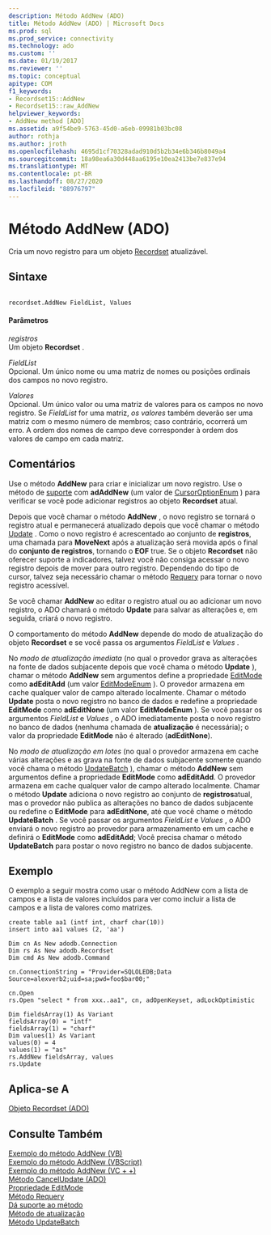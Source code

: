 ```yaml
---
description: Método AddNew (ADO)
title: Método AddNew (ADO) | Microsoft Docs
ms.prod: sql
ms.prod_service: connectivity
ms.technology: ado
ms.custom: ''
ms.date: 01/19/2017
ms.reviewer: ''
ms.topic: conceptual
apitype: COM
f1_keywords:
- Recordset15::AddNew
- Recordset15::raw_AddNew
helpviewer_keywords:
- AddNew method [ADO]
ms.assetid: a9f54be9-5763-45d0-a6eb-09981b03bc08
author: rothja
ms.author: jroth
ms.openlocfilehash: 4695d1cf70328adad910d5b2b34e6b346b8049a4
ms.sourcegitcommit: 18a98ea6a30d448aa6195e10ea2413be7e837e94
ms.translationtype: MT
ms.contentlocale: pt-BR
ms.lasthandoff: 08/27/2020
ms.locfileid: "88976797"
---
```

# <a name="addnew-method-ado"></a>Método AddNew (ADO)
Cria um novo registro para um objeto [Recordset](./recordset-object-ado.md) atualizável.  
  
## <a name="syntax"></a>Sintaxe  
  
```  
  
recordset.AddNew FieldList, Values  
```  
  
#### <a name="parameters"></a>Parâmetros  
 *registros*  
 Um objeto **Recordset** .  
  
 *FieldList*  
 Opcional. Um único nome ou uma matriz de nomes ou posições ordinais dos campos no novo registro.  
  
 *Valores*  
 Opcional. Um único valor ou uma matriz de valores para os campos no novo registro. Se *FieldList* for uma matriz, *os valores* também deverão ser uma matriz com o mesmo número de membros; caso contrário, ocorrerá um erro. A ordem dos nomes de campo deve corresponder à ordem dos valores de campo em cada matriz.  
  
## <a name="remarks"></a>Comentários  
 Use o método **AddNew** para criar e inicializar um novo registro. Use o método de [suporte](./supports-method.md) com **adAddNew** (um valor de [CursorOptionEnum](./cursoroptionenum.md) ) para verificar se você pode adicionar registros ao objeto **Recordset** atual.  
  
 Depois que você chamar o método **AddNew** , o novo registro se tornará o registro atual e permanecerá atualizado depois que você chamar o método [Update](./update-method.md) . Como o novo registro é acrescentado ao conjunto de **registros**, uma chamada para **MoveNext** após a atualização será movida após o final do **conjunto de registros**, tornando o **EOF** true. Se o objeto **Recordset** não oferecer suporte a indicadores, talvez você não consiga acessar o novo registro depois de mover para outro registro. Dependendo do tipo de cursor, talvez seja necessário chamar o método [Requery](./requery-method.md) para tornar o novo registro acessível.  
  
 Se você chamar **AddNew** ao editar o registro atual ou ao adicionar um novo registro, o ADO chamará o método **Update** para salvar as alterações e, em seguida, criará o novo registro.  
  
 O comportamento do método **AddNew** depende do modo de atualização do objeto **Recordset** e se você passa os argumentos *FieldList* e *Values* .  
  
 No *modo de atualização imediata* (no qual o provedor grava as alterações na fonte de dados subjacente depois que você chama o método **Update** ), chamar o método **AddNew** sem argumentos define a propriedade [EditMode](./editmode-property.md) como **adEditAdd** (um valor [EditModeEnum](./editmodeenum.md) ). O provedor armazena em cache qualquer valor de campo alterado localmente. Chamar o método **Update** posta o novo registro no banco de dados e redefine a propriedade **EditMode** como **adEditNone** (um valor **EditModeEnum** ). Se você passar os argumentos *FieldList* e *Values* , o ADO imediatamente posta o novo registro no banco de dados (nenhuma chamada de **atualização** é necessária); o valor da propriedade **EditMode** não é alterado (**adEditNone**).  
  
 No *modo de atualização em lotes* (no qual o provedor armazena em cache várias alterações e as grava na fonte de dados subjacente somente quando você chama o método [UpdateBatch](./updatebatch-method.md) ), chamar o método **AddNew** sem argumentos define a propriedade **EditMode** como **adEditAdd**. O provedor armazena em cache qualquer valor de campo alterado localmente. Chamar o método **Update** adiciona o novo registro ao conjunto de **registros**atual, mas o provedor não publica as alterações no banco de dados subjacente ou redefine o **EditMode** para **adEditNone**, até que você chame o método **UpdateBatch** . Se você passar os argumentos *FieldList* e *Values* , o ADO enviará o novo registro ao provedor para armazenamento em um cache e definirá o **EditMode** como **adEditAdd**; Você precisa chamar o método **UpdateBatch** para postar o novo registro no banco de dados subjacente.  
  
## <a name="example"></a>Exemplo  
 O exemplo a seguir mostra como usar o método AddNew com a lista de campos e a lista de valores incluídos para ver como incluir a lista de campos e a lista de valores como matrizes.  
  
```  
create table aa1 (intf int, charf char(10))  
insert into aa1 values (2, 'aa')  
  
Dim cn As New adodb.Connection  
Dim rs As New adodb.Recordset  
Dim cmd As New adodb.Command  
  
cn.ConnectionString = "Provider=SQLOLEDB;Data Source=alexverb2;uid=sa;pwd=foo$bar00;"  
  
cn.Open  
rs.Open "select * from xxx..aa1", cn, adOpenKeyset, adLockOptimistic  
  
Dim fieldsArray(1) As Variant  
fieldsArray(0) = "intf"  
fieldsArray(1) = "charf"  
Dim values(1) As Variant  
values(0) = 4  
values(1) = "as"  
rs.AddNew fieldsArray, values  
rs.Update  
```  
  
## <a name="applies-to"></a>Aplica-se A  
 [Objeto Recordset (ADO)](./recordset-object-ado.md)  
  
## <a name="see-also"></a>Consulte Também  
 [Exemplo do método AddNew (VB)](./addnew-method-example-vb.md)   
 [Exemplo do método AddNew (VBScript)](./addnew-method-example-vbscript.md)   
 [Exemplo do método AddNew (VC + +)](./addnew-method-example-vc.md)   
 [Método CancelUpdate (ADO)](./cancelupdate-method-ado.md)   
 [Propriedade EditMode](./editmode-property.md)   
 [Método Requery](./requery-method.md)   
 [Dá suporte ao método](./supports-method.md)   
 [Método de atualização](./update-method.md)   
 [Método UpdateBatch](./updatebatch-method.md)